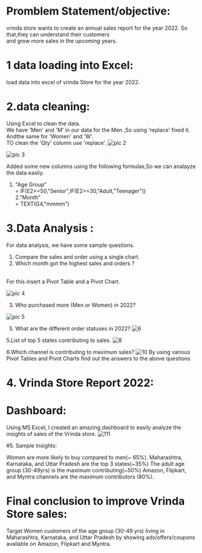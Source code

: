 # Promblem Statement/objective:







vrinda store wants to create an annual sales report for the year 2022. So that,they can understand their customers <br>
and grow more sales in the upcoming years.
# 1 data loading into Excel: 
load data into excel of vrinda Store for the year 2022.
# 2.data cleaning:
Using Excel to clean the data.
 <br>
We have 'Men' and 'M' in our data for the Men ,So using 'replace' fixed it. Andthe same for 'Women' and 'W'.   <br>
TO clean the 'Qty' column use 'replace'.
![pic 2](https://github.com/user-attachments/assets/401128fe-8b4a-4945-9abc-e57e2a7628ef) 

![pic 3](https://github.com/user-attachments/assets/4b1658a2-9bf0-457a-8979-4ebee733899a)

Added some new columns using the following formulas,So we can analayze the data easliy.<br>
1. "Age Group" <br> = IF(E2>=50,"Senior",IF(E2>=30,"Adult,"Teenager")) <br>
2."Month" <br>
= TEXT(G4,"mmmm")
# 3.Data Analysis :

For data analysis, we have some sample questions. <br>
1. Compare the sales and order using a single chart.
2. Which month got the  highest sales and orders ?
  


<br>
For this insert a Pivot Table and a Pivot Chart.<br>

![pic 4](https://github.com/user-attachments/assets/713b26ad-1ba1-4817-b1d8-b058296ba6e4)

   


3. Who purchased more (Men or Women) in 2022?
    
![pic 5](https://github.com/user-attachments/assets/e88b61c9-4a03-41c4-a06b-fba5828882cf)



5. What are the different order statuses in 2022?
![6](https://github.com/user-attachments/assets/73512a7c-4912-4e7c-9713-98174e0dc891)


5.List of top 5 states contributing to sales.
![8](https://github.com/user-attachments/assets/d20dee9d-8c3d-49e5-ae92-6f6fb5788bae)

6.Which channel is contributing to maximum sales? 
![10](https://github.com/user-attachments/assets/47964a90-3e40-44c9-80be-da80f433f4a8)
By using various Pivot Tables and Pivot Charts find out the answers to the above questions
# 4. Vrinda Store Report 2022:
# Dashboard:
Using MS Excel, I created an amazing dashboard to easily analyze the insights of sales of the Vrinda store.
![111](https://github.com/user-attachments/assets/e37d9663-af1f-491a-b025-9329e2c51e38)











#5. Sample Insights:

Women are more likely to buy compared to men(~ 65%).
Maharashtra, Karnataka, and Uttar Pradesh are the top 3 states(~35%)
The adult age group (30-49yrs) is the maximum contributing(~50%)
Amazon, Flipkart, and Myntra channels are the maximum contributors (80%).

# Final conclusion to improve Vrinda Store sales:
Target Women customers of the age group (30-49 yrs) living in Maharashtra, Karnataka, and Uttar Pradesh by showing ads/offers/coupons available on Amazon, Flipkart and Myntra.
